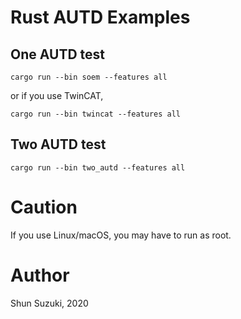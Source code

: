 # Rust AUTD Examples

## One AUTD test

```
cargo run --bin soem --features all    
```

or if you use TwinCAT,
```
cargo run --bin twincat --features all    
```

## Two AUTD test

```
cargo run --bin two_autd --features all    
```

# Caution

If you use Linux/macOS, you may have to run as root.

# Author

Shun Suzuki, 2020
